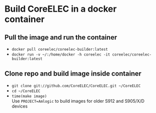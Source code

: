 # Build CoreELEC in a docker container

## Pull the image and run the container

* `docker pull coreelec/coreelec-builder:latest`
* `docker run -v ~/:/home/docker -h coreelec -it coreelec/coreelec-builder:latest`

## Clone repo and build image inside container

* `git clone git://github.com/CoreELEC/CoreELEC.git ~/CoreELEC`
* `cd ~/CoreELEC`
* `time(make image)`  
Use `PROJECT=Amlogic` to build images for older S912 and S905/X/D devices
